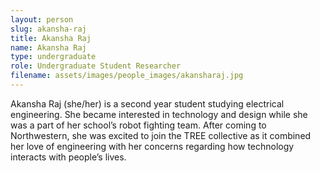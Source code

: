 ```yaml
---
layout: person
slug: akansha-raj
title: Akansha Raj
name: Akansha Raj
type: undergraduate
role: Undergraduate Student Researcher
filename: assets/images/people_images/akansharaj.jpg
---
```

Akansha Raj (she/her) is a second year student studying electrical engineering. She became interested in technology and design while she was a part of her school’s robot fighting team. After coming to Northwestern, she was excited to join the TREE collective as it combined her love of engineering with her concerns regarding how technology interacts with people’s lives.
